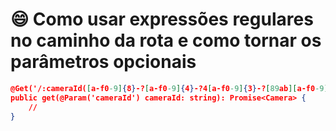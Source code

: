 # 😄 Como usar expressões regulares no caminho da rota e como tornar os parâmetros opcionais

```json
@Get('/:cameraId([a-f0-9]{8}-?[a-f0-9]{4}-?4[a-f0-9]{3}-?[89ab][a-f0-9]{3}-?[a-f0-9]{12})')
public get(@Param('cameraId') cameraId: string): Promise<Camera> {
    //
}
```
